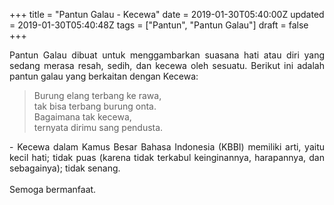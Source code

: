 +++
title = "Pantun Galau - Kecewa"
date = 2019-01-30T05:40:00Z
updated = 2019-01-30T05:40:48Z
tags = ["Pantun", "Pantun Galau"]
draft = false
+++

<div dir="ltr" style="text-align: left;" trbidi="on"><div style="text-align: justify;">Pantun Galau dibuat untuk menggambarkan suasana hati atau diri yang sedang merasa resah, sedih, dan kecewa oleh sesuatu. Berikut ini adalah pantun galau yang berkaitan dengan Kecewa:</div><blockquote class="tr_bq"><div style="text-align: left;">Burung elang terbang ke rawa,<br />tak bisa terbang burung onta.<br />Bagaimana tak kecewa,<br />ternyata dirimu sang pendusta.</div></blockquote><div style="text-align: justify;">- Kecewa dalam Kamus Besar Bahasa Indonesia (KBBI) memiliki arti, yaitu kecil hati; tidak puas (karena tidak terkabul keinginannya, harapannya, dan sebagainya); tidak senang.</div><div style="text-align: justify;"><br /></div><div style="text-align: justify;">Semoga bermanfaat. </div></div>
